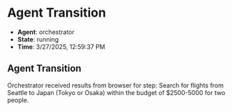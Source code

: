 # Agent Transition

- **Agent**: orchestrator
- **State**: running
- **Time**: 3/27/2025, 12:59:37 PM

## Agent Transition

Orchestrator received results from browser for step: Search for flights from Seattle to Japan (Tokyo or Osaka) within the budget of $2500-5000 for two people.


